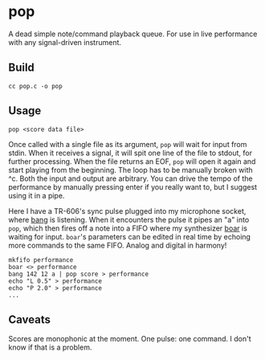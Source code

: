 # pop

A dead simple note/command playback queue. For use in live performance with any signal-driven instrument.

## Build

    cc pop.c -o pop

## Usage

    pop <score data file>

Once called with a single file as its argument, `pop` will wait for input from stdin. When it receives a signal, it will spit one line of the file to stdout, for further processing. When the file returns an EOF, `pop` will open it again and start playing from the beginning. The loop has to be manually broken with ^c. Both the input and output are arbitrary. You can drive the tempo of the performance by manually pressing enter if you really want to, but I suggest using it in a pipe. 

Here I have a TR-606's sync pulse plugged into my microphone socket, where [bang](https://github.com/jim1989/bang) is listening. When it encounters the pulse it pipes an "a" into `pop`, which then fires off a note into a FIFO where my synthesizer [boar](https://github.com/jimd1989/boar) is waiting for input. `boar`'s parameters can be edited in real time by echoing more commands to the same FIFO. Analog and digital in harmony!

    mkfifo performance
    boar <> performance
    bang 142 12 a | pop score > performance
    echo "L 0.5" > performance
    echo "P 2.0" > performance
    ...

## Caveats

Scores are monophonic at the moment. One pulse: one command. I don't know if that is a problem.
